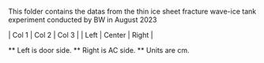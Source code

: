 This folder contains the datas from the thin ice sheet fracture wave-ice tank experiment conducted by BW in August 2023

| Col 1 | Col 2  | Col 3 |
| Left  | Center | Right | 

** Left is door side.
** Right is AC side.
** Units are cm.
